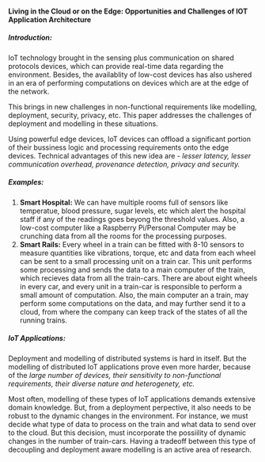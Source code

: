#### Living in the Cloud or on the Edge: Opportunities and Challenges of IOT Application Architecture

##### Introduction:
IoT technology brought in the sensing plus communication on shared protocols devices, which can provide real-time data regarding the environment. Besides, the availablity of low-cost devices has also ushered in an era of performing computations on devices which are at the edge of the network.

This brings in new challenges in non-functional requirements like modelling, deployment, security, privacy, etc. This paper addresses the challenges of deployment and modelling in these situations.

Using powerful edge devices, IoT devices can offload a significant portion of their bussiness logic and processing requirements onto the edge devices. Technical advantages of this new idea are - *lesser latency, lesser communication overhead, provenance detection, privacy and security.*

##### Examples:
1. **Smart Hospital:** We can have multiple rooms full of sensors like temperatue, blood pressure, sugar levels, etc which alert the hospital staff if any of the readings goes beyong the threshold values. Also, a low-cost computer like a Raspberry Pi/Personal Computer may be crunching data from all the rooms for the processing purposes.
2. **Smart Rails:** Every wheel in a train can be fitted with 8-10 sensors to measure quantities like vibrations, torque, etc and data from each wheel can be sent to a small processing unit on a train car. This unit performs some processing and sends the data to a main computer of the train, which recieves data from all the train-cars. There are about eight wheels in every car, and every unit in a train-car is responsible to perform a small amount of computation. Also, the main computer an a train, may perform some computations on the data, and may further send it to a cloud, from where the company can keep track of the states of all the running trains.

##### IoT Applications:
Deployment and modelling of distributed systems is hard in itself. But the modelling of distributed IoT applications prove even more harder, because of the *large number of devices, their sensitivity to non-functional requirements, their diverse nature and heterogenety, etc.*

Most often, modelling of these types of IoT applications demands extensive domain knowledge. But, from a deployment perpective, it also needs to be robust to the dynamic changes in the environment. For instance, we must decide what type of data  to process on the train and what data to send over to the cloud. But this decision, must incorporate the possiility of dynamic changes in the number of train-cars. Having a tradeoff between this type of decoupling and deployment aware modelling is an active area of research.


